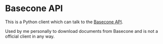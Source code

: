 # Basecone API
This is a Python client which can talk to the [Basecone API](http://developers.basecone.com/).

Used by me personally to download documents from Basecone and is not a official client in any way.
